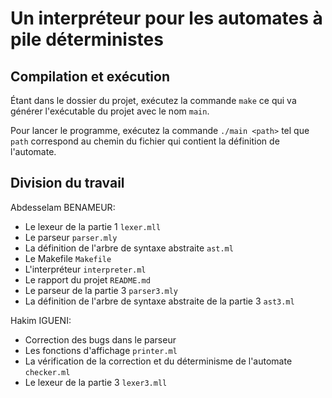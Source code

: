 # Un interpréteur pour les automates à pile déterministes

## Compilation et exécution

Étant dans le dossier du projet, exécutez la commande `make` ce qui va générer l'exécutable du projet avec le nom `main`.

Pour lancer le programme, exécutez la commande `./main <path>` tel que `path` correspond au chemin du fichier qui contient la définition de l'automate.

## Division du travail

Abdesselam BENAMEUR:

- Le lexeur de la partie 1 `lexer.mll`
- Le parseur `parser.mly`
- La définition de l'arbre de syntaxe abstraite `ast.ml`
- Le Makefile `Makefile`
- L'interpréteur `interpreter.ml`
- Le rapport du projet `README.md`
- Le parseur de la partie 3 `parser3.mly`
- La définition de l'arbre de syntaxe abstraite de la partie 3 `ast3.ml`

Hakim IGUENI:

- Correction des bugs dans le parseur
- Les fonctions d'affichage `printer.ml`
- La vérification de la correction et du déterminisme de l'automate `checker.ml`
- Le lexeur de la partie 3 `lexer3.mll`
